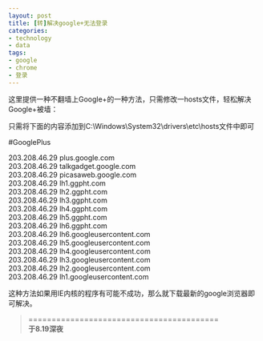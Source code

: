 ```yaml
---
layout: post
title: [转]解决google+无法登录
categories:
- technology
- data
tags:
- google
- chrome
- 登录
---
```


这里提供一种不翻墙上Google+的一种方法，只需修改一hosts文件，轻松解决Google+被墙：

只需将下面的内容添加到C:\Windows\System32\drivers\etc\hosts文件中即可

 #GooglePlus

203.208.46.29 plus.google.com	
203.208.46.29 talkgadget.google.com			
203.208.46.29 picasaweb.google.com						
203.208.46.29 lh1.ggpht.com			
203.208.46.29 lh2.ggpht.com				
203.208.46.29 lh3.ggpht.com			
203.208.46.29 lh4.ggpht.com			
203.208.46.29 lh5.ggpht.com			
203.208.46.29 lh6.ggpht.com			
203.208.46.29 lh6.googleusercontent.com			
203.208.46.29 lh5.googleusercontent.com			
203.208.46.29 lh4.googleusercontent.com		
203.208.46.29 lh3.googleusercontent.com		
203.208.46.29 lh2.googleusercontent.com		
203.208.46.29 lh1.googleusercontent.com

这种方法如果用IE内核的程序有可能不成功，那么就下载最新的google浏览器即可解决。


> =========================================          
> __于8.19深夜__     